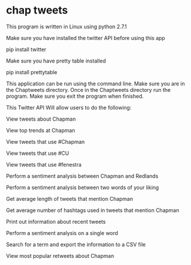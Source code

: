 # chap tweets

This program is written in Linux using python 2.7.1

Make sure you have installed the twitter API before using this app

pip install twitter

Make sure you have pretty table installed

pip install prettytable

This application can be run using the command line.
Make sure you are in the Chaptweets directory.
Once in the Chaptweets directory run the program.
Make sure you exit the program when finished.

This Twitter API Will allow users to do the following:

View tweets about Chapman

View top trends at Chapman

View tweets that use #Chapman

View tweets that use #CU

View tweets that use #fenestra

Perform a sentiment analysis between Chapman and Redlands

Perform a sentiment analysis between two words of your liking

Get average length of tweets that mention Chapman

Get average number of hashtags used in tweets that mention Chapman

Print out information about recent tweets

Perform a sentiment analysis on a single word

Search for a term and export the information to a CSV file

View most popular retweets about Chapman

